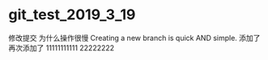 # git_test_2019_3_19
修改提交
为什么操作很慢
Creating a new branch is quick AND simple.
添加了
再次添加了
11111111111
22222222
